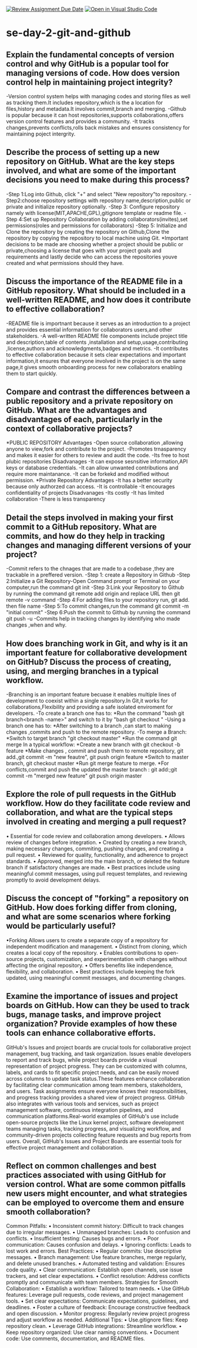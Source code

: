 [![Review Assignment Due Date](https://classroom.github.com/assets/deadline-readme-button-22041afd0340ce965d47ae6ef1cefeee28c7c493a6346c4f15d667ab976d596c.svg)](https://classroom.github.com/a/8wgCKhpZ)
[![Open in Visual Studio Code](https://classroom.github.com/assets/open-in-vscode-2e0aaae1b6195c2367325f4f02e2d04e9abb55f0b24a779b69b11b9e10269abc.svg)](https://classroom.github.com/online_ide?assignment_repo_id=18559539&assignment_repo_type=AssignmentRepo)
# se-day-2-git-and-github
## Explain the fundamental concepts of version control and why GitHub is a popular tool for managing versions of code. How does version control help in maintaining project integrity?
-Version control system helps with managing codes and storing files as well as tracking them.It includes repository,which is the a location for files,history and metadata.It involves commit,branch and merging.
-Github is popular because it can host repositories,supports collaborations,offers version control features and provides a community.
-It tracks changes,prevents conflicts,rolls back mistakes and ensures consistency for maintaining poject intergrity.
## Describe the process of setting up a new repository on GitHub. What are the key steps involved, and what are some of the important decisions you need to make during this process?
-Step 1:Log into Github, click "+" and select "New repository"to repository.
-Step2:choose repository settings with repository name,description,public or private and initialize repository optionally.
-Step 3: Configure repository namely with license(MIT,APACHE,GPL),gitignore template or readme file.
-Step 4:Set up Repository Collaboration by adding collaborators(invites),set permissions(roles and permissions for collaborators)
-Step 5: Initialize and Clone the repository by creating the repository on Github,Clone the repository by copying the repository to local machine using Git.
*Important decisions to be made are choosing whether a project should be public or private,choosing a license that goes with your project goals and requirements and lastly decide who can access the repositories youve created and what permissions should they have.
## Discuss the importance of the README file in a GitHub repository. What should be included in a well-written README, and how does it contribute to effective collaboration?
-README file is importnant because it serves as an introduction to a project and provides essential informatiion for collaborators users,and other stakeholders.
-A well-written README file components include project title and description,table of contents ,installation and setup,usage,contributing ,license,authors and acknowledgments,badges and metrics.
-It contributes to effective collaboration because it sets clear expectations and important information,it ensures that everyone involved in the project is on the same page,it gives smooth onboarding process for new collaborators enabling them to start quickly.
## Compare and contrast the differences between a public repository and a private repository on GitHub. What are the advantages and disadvantages of each, particularly in the context of collaborative projects?
*PUBLIC REPOSITORY
Advantages
-Open source collaboration ,allowing anyone to view,fork and contribute to the project.
-Promotes trnasparency and makes it easier for others to review and audit the code.
-Its free to host plubic repositories
Disadvanages
-It can expose sesnsitive information,API keys or database credentials.
-It can allow unwanted contributions and require more maintanance.
-It can be forkekd and modified without permission.
*Private Repository
Advantages
-It has a better security because only authorzed can access. 
-It is controllable 
-It encourages confidentiality of projects
Disadvanages
-Its costly
-It has limited collaboration
-There is less transparency
## Detail the steps involved in making your first commit to a GitHub repository. What are commits, and how do they help in tracking changes and managing different versions of your project?
-Commit refers to the chnages that are made to a codebase ,they are trackable in a preffered version.
-Step 1: create a Repository in Github
-Step 2:Initialize a Git Repository-Open Command prompt or Terminal on your computer,run the command git init 
-Step 3:Link your Repository to Github by running the command git remote add origin and replace URL then git remote -v command
-Step 4:For adding files to your repository run, git add. then file name
-Step 5:To commit changes,run the command  git commit -m "initial commit"
-Step 6:Push the commit to Github by running the command git push -u
-Commits help in tracking changes by identifying who made changes ,when and why.
## How does branching work in Git, and why is it an important feature for collaborative development on GitHub? Discuss the process of creating, using, and merging branches in a typical workflow.
-Branching is an important feature becuase it enables multiple lines of development to coexist within a single repository.In Git,it works for collaborations,Flexibility and providing a safe isolated enviroment for developers.
-To create a branch one has to:
*Run the command "bash git branch<branch -name>" and switch to it by "bash git checkout <branch-name>"
-Using a branch one has to:
*After switching to a branch ,can start to making changes ,commits and push  to the remote repository.
-To merge a Branch:
*Switch to target branch "git checkout master"
*Run the command git merge <branch-name>
In a typical workflow:
*Create a new branch with git checkout -b feature
*Make changes , commit and push them to remote repository, git add.,git commit -m "new feautre", git push origin feature
*Switch to master branch, git checkout master
*Run git merge feature to merge.
*For conflicts,commit and push the updated the master branch : git add:;git commit -m "merged new feature" git push origin master
## Explore the role of pull requests in the GitHub workflow. How do they facilitate code review and collaboration, and what are the typical steps involved in creating and merging a pull request?
• Essential for code review and collaboration among developers.
• Allows review of changes before integration.
• Created by creating a new branch, making necessary changes, commiting, pushing changes, and creating a pull request.
• Reviewed for quality, functionality, and adherence to project standards.
• Approved, merged into the main branch, or deleted the feature branch if satisfactory changes are made.
• Best practices include using meaningful commit messages, using pull request templates, and reviewing promptly to avoid development delays.
## Discuss the concept of "forking" a repository on GitHub. How does forking differ from cloning, and what are some scenarios where forking would be particularly useful?
•Forking Allows users to create a separate copy of a repository for independent modification and management.
• Distinct from cloning, which creates a local copy of the repository.
• Enables contributions to open-source projects, customization, and experimentation with changes without affecting the original repository.
• Offers benefits like independence, flexibility, and collaboration.
• Best practices include keeping the fork updated, using meaningful commit messages, and documenting changes.
## Examine the importance of issues and project boards on GitHub. How can they be used to track bugs, manage tasks, and improve project organization? Provide examples of how these tools can enhance collaborative efforts.
GitHub's Issues and project boards are crucial tools for collaborative project management, bug tracking, and task organization. Issues enable developers to report and track bugs, while project boards provide a visual representation of project progress. They can be customized with columns, labels, and cards to fit specific project needs, and can be easily moved across columns to update task status.These features enhance collaboration by facilitating clear communication among team members, stakeholders, and users. Task assignments ensure everyone knows their responsibilities, and progress tracking provides a shared view of project progress. GitHub also integrates with various tools and services, such as project management software, continuous integration pipelines, and communication platforms.Real-world examples of GitHub's use include open-source projects like the Linux kernel project, software development teams managing tasks, tracking progress, and visualizing workflow, and community-driven projects collecting feature requests and bug reports from users. Overall, GitHub's Issues and Project Boards are essential tools for effective project management and collaboration.
## Reflect on common challenges and best practices associated with using GitHub for version control. What are some common pitfalls new users might encounter, and what strategies can be employed to overcome them and ensure smooth collaboration?
Common Pitfalls:
• Inconsistent commit history: Difficult to track changes due to irregular messages.
• Unmanaged branches: Leads to confusion and conflicts.
• Insufficient testing: Causes bugs and errors.
• Poor communication: Causes confusion and delays.
• Ignoring conflicts: Leads to lost work and errors.
Best Practices:
• Regular commits: Use descriptive messages.
• Branch management: Use feature branches, merge regularly, and delete unused branches.
• Automated testing and validation: Ensures code quality.
• Clear communication: Establish open channels, use issue trackers, and set clear expectations.
• Conflict resolution: Address conflicts promptly and communicate with team members.
Strategies for Smooth Collaboration:
• Establish a workflow: Tailored to team needs.
• Use GitHub features: Leverage pull requests, code reviews, and project management tools.
• Set clear expectations: Communicate expectations, guidelines, and deadlines.
• Foster a culture of feedback: Encourage constructive feedback and open discussion.
• Monitor progress: Regularly review project progress and adjust workflow as needed.
Additional Tips:
• Use.gitignore files: Keep repository clean.
• Leverage GitHub integrations: Streamline workflow.
• Keep repository organized: Use clear naming conventions.
• Document code: Use comments, documentation, and README files.
